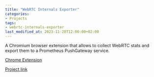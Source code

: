 ```yaml
---
title: "WebRTC Internals Exporter"
categories:
- Projects
tags:
- webrtc-internals-exporter
last_modified_at: 2023-11-28T12:00:00+02:00
---
```


A Chromium browser extension that allows to collect WebRTC stats and export them to a Prometheus PushGateway service.

[Chrome Extension](https://chromewebstore.google.com/detail/webrtc-internals-exporter/jbgkajlogkmfemdjhiiicelanbipacpa)

[Project link](https://vpalmisano.github.io/webrtc-internals-exporter/)
